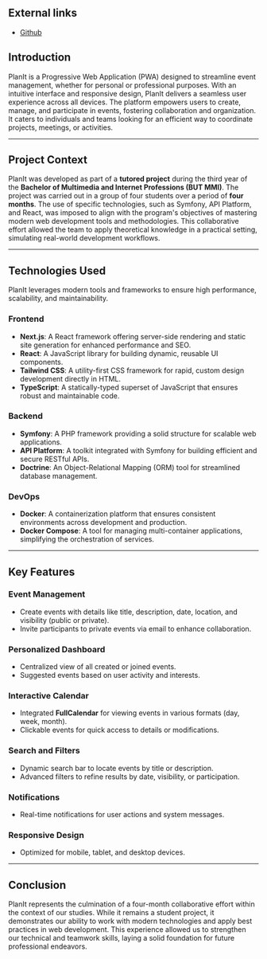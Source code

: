 ## **External links**

- [Github](https://github.com/isaacdemeers/sae-501)

## **Introduction**

PlanIt is a Progressive Web Application (PWA) designed to streamline event management, whether for personal or professional purposes. With an intuitive interface and responsive design, PlanIt delivers a seamless user experience across all devices. The platform empowers users to create, manage, and participate in events, fostering collaboration and organization. It caters to individuals and teams looking for an efficient way to coordinate projects, meetings, or activities.

---

## **Project Context**

PlanIt was developed as part of a **tutored project** during the third year of the **Bachelor of Multimedia and Internet Professions (BUT MMI)**. The project was carried out in a group of four students over a period of **four months**. The use of specific technologies, such as Symfony, API Platform, and React, was imposed to align with the program's objectives of mastering modern web development tools and methodologies. This collaborative effort allowed the team to apply theoretical knowledge in a practical setting, simulating real-world development workflows.

---

## **Technologies Used**

PlanIt leverages modern tools and frameworks to ensure high performance, scalability, and maintainability.

### **Frontend**

- **Next.js**: A React framework offering server-side rendering and static site generation for enhanced performance and SEO.
- **React**: A JavaScript library for building dynamic, reusable UI components.
- **Tailwind CSS**: A utility-first CSS framework for rapid, custom design development directly in HTML.
- **TypeScript**: A statically-typed superset of JavaScript that ensures robust and maintainable code.

### **Backend**

- **Symfony**: A PHP framework providing a solid structure for scalable web applications.
- **API Platform**: A toolkit integrated with Symfony for building efficient and secure RESTful APIs.
- **Doctrine**: An Object-Relational Mapping (ORM) tool for streamlined database management.

### **DevOps**

- **Docker**: A containerization platform that ensures consistent environments across development and production.
- **Docker Compose**: A tool for managing multi-container applications, simplifying the orchestration of services.

---

## **Key Features**

### **Event Management**

- Create events with details like title, description, date, location, and visibility (public or private).
- Invite participants to private events via email to enhance collaboration.

### **Personalized Dashboard**

- Centralized view of all created or joined events.
- Suggested events based on user activity and interests.

### **Interactive Calendar**

- Integrated **FullCalendar** for viewing events in various formats (day, week, month).
- Clickable events for quick access to details or modifications.

### **Search and Filters**

- Dynamic search bar to locate events by title or description.
- Advanced filters to refine results by date, visibility, or participation.

### **Notifications**

- Real-time notifications for user actions and system messages.

### **Responsive Design**

- Optimized for mobile, tablet, and desktop devices.

---

## **Conclusion**

PlanIt represents the culmination of a four-month collaborative effort within the context of our studies. While it remains a student project, it demonstrates our ability to work with modern technologies and apply best practices in web development. This experience allowed us to strengthen our technical and teamwork skills, laying a solid foundation for future professional endeavors.
